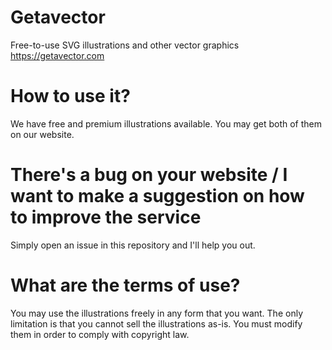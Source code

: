 # Getavector
Free-to-use SVG illustrations and other vector graphics
https://getavector.com


# How to use it?
We have free and premium illustrations available. You may get both of them on our website.


# There's a bug on your website / I want to make a suggestion on how to improve the service
Simply open an issue in this repository and I'll help you out.

# What are the terms of use?
You may use the illustrations freely in any form that you want. The only limitation is that you cannot sell the illustrations as-is. You must modify them in order to comply with copyright law.
